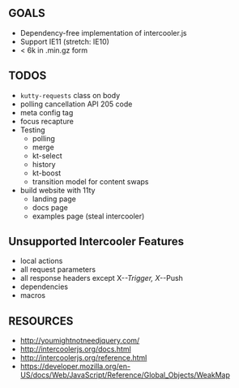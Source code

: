 ## GOALS

* Dependency-free implementation of intercooler.js
* Support IE11 (stretch: IE10)
* < 6k in .min.gz form

## TODOS

* `kutty-requests` class on body
* polling cancellation API 205 code
* meta config tag
* focus recapture
* Testing
  * polling
  * merge
  * kt-select
  * history
  * kt-boost
  * transition model for content swaps
* build website with 11ty
  * landing page
  * docs page 
  * examples page (steal intercooler)

## Unsupported Intercooler Features

* local actions
* all request parameters
* all response headers except X-*-Trigger, X-*-Push
* dependencies
* macros

## RESOURCES

* http://youmightnotneedjquery.com/
* http://intercoolerjs.org/docs.html
* http://intercoolerjs.org/reference.html
* https://developer.mozilla.org/en-US/docs/Web/JavaScript/Reference/Global_Objects/WeakMap